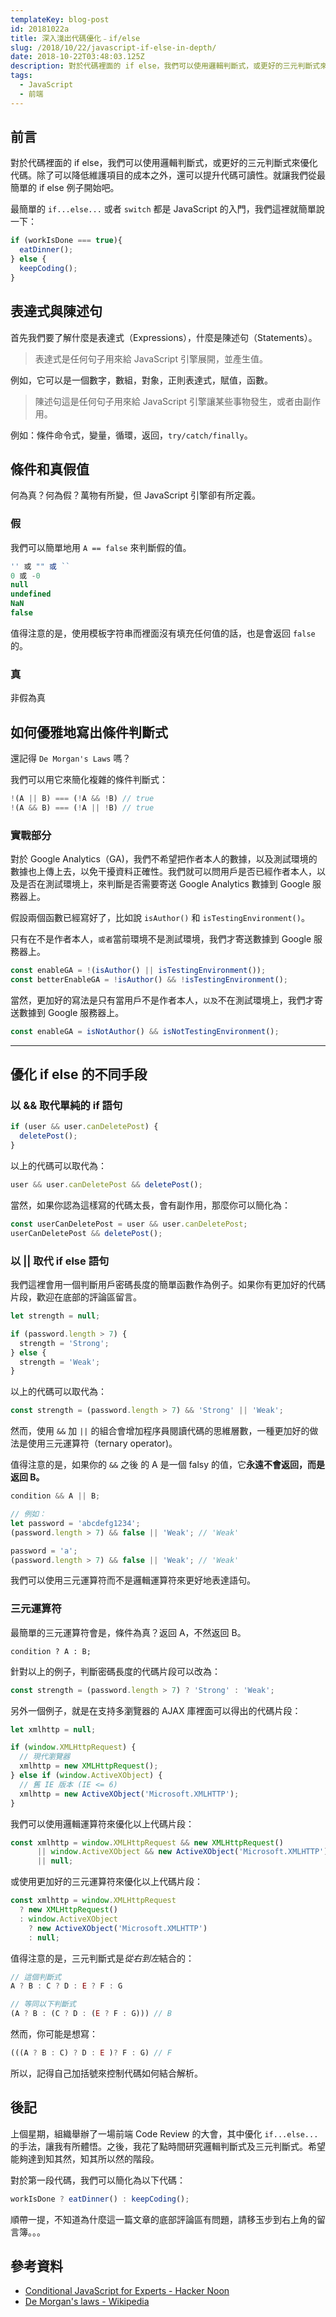 ```yaml
---
templateKey: blog-post
id: 20181022a
title: 深入淺出代碼優化﹣if/else
slug: /2018/10/22/javascript-if-else-in-depth/
date: 2018-10-22T03:48:03.125Z
description: 對於代碼裡面的 if else，我們可以使用邏輯判斷式，或更好的三元判斷式來優化代碼。除了可以降低維護項目的成本之外，還可以提升代碼可讀性。就讓我們從最簡單的 if else 例子開始吧。
tags:
  - JavaScript
  - 前端
---
```


## 前言

對於代碼裡面的 if else，我們可以使用邏輯判斷式，或更好的三元判斷式來優化代碼。除了可以降低維護項目的成本之外，還可以提升代碼可讀性。就讓我們從最簡單的 if else 例子開始吧。

最簡單的 `if...else...` 或者 `switch` 都是 JavaScript 的入門，我們這裡就簡單說一下：

```JavaScript
if (workIsDone === true){
  eatDinner();
} else {
  keepCoding();
}
```

## 表達式與陳述句

首先我們要了解什麼是表達式（Expressions），什麼是陳述句（Statements）。

> 表達式是任何句子用來給 JavaScript 引擎展開，並產生值。

例如，它可以是一個數字，數組，對象，正則表達式，賦值，函數。

> 陳述句這是任何句子用來給 JavaScript 引擎讓某些事物發生，或者由副作用。

例如：條件命令式，變量，循環，返回，`try/catch/finally`。

## 條件和真假值

何為真？何為假？萬物有所變，但 JavaScript 引擎卻有所定義。

### 假

我們可以簡單地用 `A == false` 來判斷假的值。

```JavaScript
'' 或 "" 或 ``
0 或 -0
null
undefined
NaN
false
```

值得注意的是，使用模板字符串而裡面沒有填充任何值的話，也是會返回 `false` 的。

### 真

非假為真

## 如何優雅地寫出條件判斷式

還記得 `De Morgan's Laws` 嗎？

我們可以用它來簡化複雜的條件判斷式：

```JavaScript
!(A || B) === (!A && !B) // true
!(A && B) === (!A || !B) // true
```

### 實戰部分

對於 Google Analytics（GA)，我們不希望把作者本人的數據，以及測試環境的數據也上傳上去，以免干擾資料正確性。我們就可以問用戶是否已經作者本人，以及是否在測試環境上，來判斷是否需要寄送 Google Analytics 數據到 Google 服務器上。

假設兩個函數已經寫好了，比如說 `isAuthor()` 和 `isTestingEnvironment()`。

只有在不是作者本人，`或者`當前環境不是測試環境，我們才寄送數據到 Google 服務器上。

```JavaScript
const enableGA = !(isAuthor() || isTestingEnvironment());
const betterEnableGA = !isAuthor() && !isTestingEnvironment();
```

當然，更加好的寫法是只有當用戶不是作者本人，`以及`不在測試環境上，我們才寄送數據到 Google 服務器上。

```JavaScript
const enableGA = isNotAuthor() && isNotTestingEnvironment();
```

---

## 優化 if else 的不同手段

### 以 && 取代單純的 if 語句

```JavaScript
if (user && user.canDeletePost) {
  deletePost();
}
```

以上的代碼可以取代為：

```JavaScript
user && user.canDeletePost && deletePost();
```

當然，如果你認為這樣寫的代碼太長，會有副作用，那麼你可以簡化為：

```JavaScript
const userCanDeletePost = user && user.canDeletePost;
userCanDeletePost && deletePost();
```

### 以 || 取代 if else 語句

我們這裡會用一個判斷用戶密碼長度的簡單函數作為例子。如果你有更加好的代碼片段，歡迎在底部的評論區留言。

```JavaScript
let strength = null;

if (password.length > 7) {
  strength = 'Strong';
} else {
  strength = 'Weak';
}
```

以上的代碼可以取代為：

```JavaScript
const strength = (password.length > 7) && 'Strong' || 'Weak';
```

然而，使用 `&&` 加 `||` 的組合會增加程序員閱讀代碼的思維層數，一種更加好的做法是使用三元運算符（ternary operator)。

值得注意的是，如果你的 `&&` 之後 的 A 是一個 falsy 的值，它**永遠不會返回，而是返回 B。**

```JavaScript
condition && A || B;

// 例如：
let password = 'abcdefg1234';
(password.length > 7) && false || 'Weak'; // 'Weak'

password = 'a';
(password.length > 7) && false || 'Weak'; // 'Weak'
```

我們可以使用三元運算符而不是邏輯運算符來更好地表達語句。

### 三元運算符

最簡單的三元運算符會是，條件為真？返回 A，不然返回 B。

```
condition ? A : B;
```

針對以上的例子，判斷密碼長度的代碼片段可以改為：

```JavaScript
const strength = (password.length > 7) ? 'Strong' : 'Weak';
```

另外一個例子，就是在支持多瀏覽器的 AJAX 庫裡面可以得出的代碼片段：

```JavaScript
let xmlhttp = null;

if (window.XMLHttpRequest) {
  // 現代瀏覽器
  xmlhttp = new XMLHttpRequest();
} else if (window.ActiveXObject) {
  // 舊 IE 版本 (IE <= 6)
  xmlhttp = new ActiveXObject('Microsoft.XMLHTTP');
}
```

我們可以使用邏輯運算符來優化以上代碼片段：

```JavaScript
const xmlhttp = window.XMLHttpRequest && new XMLHttpRequest()
      || window.ActiveXObject && new ActiveXObject('Microsoft.XMLHTTP')
      || null;
```

或使用更加好的三元運算符來優化以上代碼片段：

```JavaScript
const xmlhttp = window.XMLHttpRequest
  ? new XMLHttpRequest()
  : window.ActiveXObject
    ? new ActiveXObject('Microsoft.XMLHTTP')
    : null;
```

值得注意的是，三元判斷式是*從右到左*結合的：

```JavaScript
// 這個判斷式
A ? B : C ? D : E ? F : G

// 等同以下判斷式
(A ? B : (C ? D : (E ? F : G))) // B
```

然而，你可能是想寫：

```JavaScript
(((A ? B : C) ? D : E )? F : G) // F
```

所以，記得自己加括號來控制代碼如何結合解析。

## 後記

上個星期，組織舉辦了一場前端 Code Review 的大會，其中優化 `if...else...` 的手法，讓我有所體悟。之後，我花了點時間研究邏輯判斷式及三元判斷式。希望能夠達到知其然，知其所以然的階段。

對於第一段代碼，我們可以簡化為以下代碼：

```JavaScript
workIsDone ? eatDinner() : keepCoding();
```

順帶一提，不知道為什麼這一篇文章的底部評論區有問題，請移玉步到右上角的留言簿。。。

## 參考資料

- [Conditional JavaScript for Experts - Hacker Noon][1]
- [De Morgan's laws - Wikipedia][2]

[1]: https://hackernoon.com/conditional-javascript-for-experts-d2aa456ef67c
[2]: https://en.wikipedia.org/wiki/De_Morgan%27s_laws
